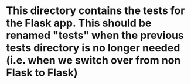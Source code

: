# This directory contains the tests for the Flask app. This should be renamed "tests" when the previous tests directory is no longer needed (i.e. when we switch over from non Flask to Flask)
